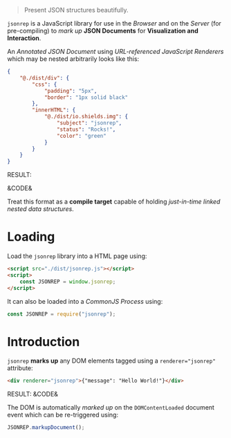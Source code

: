 
> Present JSON structures beautifully.

`jsonrep` is a JavaScript library for use in the *Browser* and on the *Server*
(for pre-compiling) to *mark up* **JSON Documents** for **Visualization and Interaction**.

An *Annotated JSON Document* using *URL-referenced JavaScript Renderers* which may be
nested arbitrarily looks like this:

```json
{
    "@./dist/div": {
        "css": {
            "padding": "5px",
            "border": "1px solid black"
        },
        "innerHTML": {
            "@./dist/io.shields.img": {
                "subject": "jsonrep",
                "status": "Rocks!",
                "color": "green"
            }
        }
    }
}
```
RESULT: <div renderer="jsonrep">&CODE&</div>

Treat this format as a **compile target** capable of holding *just-in-time linked nested data structures*.


Loading
=======

Load the `jsonrep` library into a HTML page using:
```html
<script src="./dist/jsonrep.js"></script>
<script>
    const JSONREP = window.jsonrep;
</script>
```

It can also be loaded into a *CommonJS Process* using:

```javascript
const JSONREP = require("jsonrep");
```


<script src="./dist/jsonrep.js"></script>
<style>
    DIV[renderer="jsonrep"] {
        display: inline-block;
    }
</style>


Introduction
============

`jsonrep` **marks up** any DOM elements tagged using a `renderer="jsonrep"` attribute:

```html
<div renderer="jsonrep">{"message": "Hello World!"}</div>
```
RESULT: &CODE&

The DOM is automatically *marked up* on the `DOMContentLoaded` document event which can be re-triggered using:

```javascript
JSONREP.markupDocument();
```
